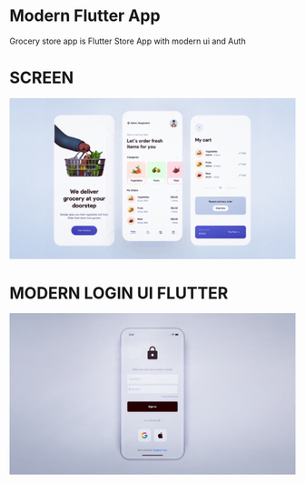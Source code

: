 # Modern Flutter App
Grocery store app is Flutter Store App with modern ui and Auth

# SCREEN
![pages_screen](assets/screenshots/screen.jpeg)



# MODERN LOGIN UI FLUTTER
![Login](assets/screenshots/login.jpeg)
